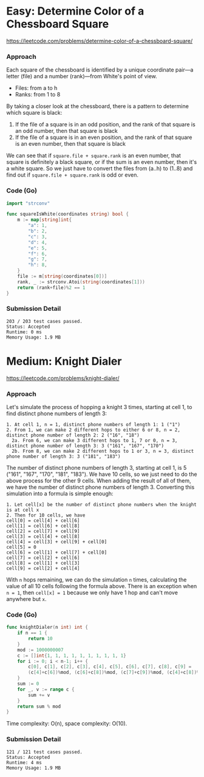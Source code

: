 # Easy: Determine Color of a Chessboard Square

https://leetcode.com/problems/determine-color-of-a-chessboard-square/

### Approach

Each square of the chessboard is identified by a unique coordinate pair—a letter (file) and a number (rank)—from White's point of view.

- Files: from a to h
- Ranks: from 1 to 8

By taking a closer look at the chessboard, there is a pattern to determine which square is black:
1. If the file of a square is in an odd position, and the rank of that square is an odd number, then that square is black
2. If the file of a square is in an even position, and the rank of that square is an even number, then that square is black

We can see that if `square.file + square.rank` is an even number, that square is definitely a black square, or if the sum is an even number, then it's a white square. So we just have to convert the files from (a..h) to (1..8) and find out if `square.file + square.rank` is odd or even.

### Code (Go)

```go
import "strconv"

func squareIsWhite(coordinates string) bool {
	m := map[string]int{
		"a": 1,
		"b": 2,
		"c": 3,
		"d": 4,
		"e": 5,
		"f": 6,
		"g": 7,
		"h": 8,
	}
	file := m[string(coordinates[0])]
	rank, _ := strconv.Atoi(string(coordinates[1]))
	return (rank+file)%2 == 1
}
```

### Submission Detail

```
203 / 203 test cases passed.
Status: Accepted
Runtime: 0 ms
Memory Usage: 1.9 MB
```

# Medium: Knight Dialer

https://leetcode.com/problems/knight-dialer/

### Approach

Let's simulate the process of hopping a knight 3 times, starting at cell 1, to find distinct phone numbers of length 3:
```
1. At cell 1, n = 1, distinct phone numbers of length 1: 1 ("1")
2. From 1, we can make 2 different hops to either 6 or 8, n = 2, distinct phone number of length 2: 2 ("16", "18")
  2a. From 6, we can make 3 different hops to 1, 7 or 0, n = 3, distinct phone number of length 3: 3 ("161", "167", "170")
  2b. From 8, we can make 2 different hops to 1 or 3, n = 3, distinct phone number of length 3: 3 ("181", "183")
```

The number of distinct phone numbers of length 3, starting at cell 1, is 5 ("161", "167", "170", "181", "183"). We have 10 cells, so we just need to do the above process for the other 9 cells. When adding the result of all of them, we have the number of distinct phone numbers of length 3. Converting this simulation into a formula is simple enough:

```
1. Let cell[x] be the number of distinct phone numbers when the knight is at cell x
2. Then for 10 cells, we have
cell[0] = cell[4] + cell[6]
cell[1] = cell[6] + cell[8]
cell[2] = cell[7] + cell[9]
cell[3] = cell[4] + cell[8]
cell[4] = cell[3] + cell[9] + cell[0]
cell[5] = 0
cell[6] = cell[1] + cell[7] + cell[0]
cell[7] = cell[2] + cell[6]
cell[8] = cell[1] + cell[3]
cell[9] = cell[2] + cell[4]
```

With `n` hops remaining, we can do the simulation `n` times, calculating the value of all 10 cells following the formula above. There is an exception when `n = 1`, then `cell[x] = 1` because we only have 1 hop and can't move anywhere but `x`.

### Code (Go)

```go
func knightDialer(n int) int {
	if n == 1 {
		return 10
	}
	mod := 1000000007
	c := []int{1, 1, 1, 1, 1, 1, 1, 1, 1, 1}
	for i := 0; i < n-1; i++ {
		c[0], c[1], c[2], c[3], c[4], c[5], c[6], c[7], c[8], c[9] =
		(c[4]+c[6])%mod, (c[6]+c[8])%mod, (c[7]+c[9])%mod, (c[4]+c[8])%mod, (c[3]+c[9]+c[0])%mod, 0, (c[1]+c[7]+c[0])%mod, (c[2]+c[6])%mod, (c[1]+c[3])%mod, (c[2]+c[4])%mod
	}
	sum := 0
	for _, v := range c {
		sum += v
	}
	return sum % mod
}
```

Time complexity: O(n), space complexity: O(10).

### Submission Detail

```
121 / 121 test cases passed.
Status: Accepted
Runtime: 4 ms
Memory Usage: 1.9 MB
```
